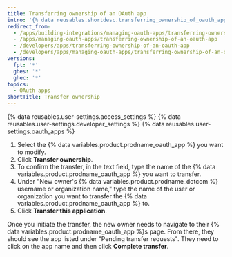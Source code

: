 ```yaml
---
title: Transferring ownership of an OAuth app
intro: '{% data reusables.shortdesc.transferring_ownership_of_oauth_apps %}'
redirect_from:
  - /apps/building-integrations/managing-oauth-apps/transferring-ownership-of-an-oauth-app
  - /apps/managing-oauth-apps/transferring-ownership-of-an-oauth-app
  - /developers/apps/transferring-ownership-of-an-oauth-app
  - /developers/apps/managing-oauth-apps/transferring-ownership-of-an-oauth-app
versions:
  fpt: '*'
  ghes: '*'
  ghec: '*'
topics:
  - OAuth apps
shortTitle: Transfer ownership
---
```

{% data reusables.user-settings.access_settings %}
{% data reusables.user-settings.developer_settings %}
{% data reusables.user-settings.oauth_apps %}
1. Select the {% data variables.product.prodname_oauth_app %} you want to modify.
1. Click **Transfer ownership**.
1. To confirm the transfer, in the text field, type the name of the {% data variables.product.prodname_oauth_app %} you want to transfer.
1. Under "New owner's {% data variables.product.prodname_dotcom %} username or organization name," type the name of the user or organization you want to transfer the {% data variables.product.prodname_oauth_app %} to.
1. Click **Transfer this application**.

Once you initiate the transfer, the new owner needs to navigate to their {% data variables.product.prodname_oauth_app %}s page. From there, they should see the app listed under "Pending transfer requests". They need to click on the app name and then click **Complete transfer**.

